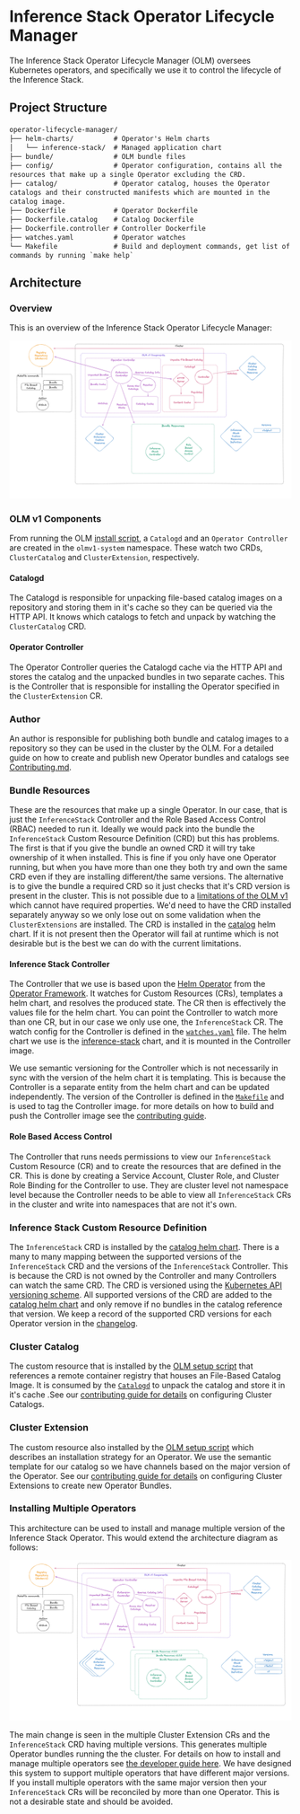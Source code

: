 # Inference Stack Operator Lifecycle Manager

The Inference Stack Operator Lifecycle Manager (OLM) oversees Kubernetes operators, and specifically we use it to control the lifecycle of the Inference Stack.

## Project Structure

```plaintext
operator-lifecycle-manager/
├── helm-charts/          # Operator's Helm charts
│   └── inference-stack/  # Managed application chart
├── bundle/               # OLM bundle files
├── config/               # Operator configuration, contains all the resources that make up a single Operator excluding the CRD.
├── catalog/              # Operator catalog, houses the Operator catalogs and their constructed manifests which are mounted in the catalog image.
├── Dockerfile            # Operator Dockerfile
├── Dockerfile.catalog    # Catalog Dockerfile
├── Dockerfile.controller # Controller Dockerfile
├── watches.yaml          # Operator watches
└── Makefile              # Build and deployment commands, get list of commands by running `make help`
```

## Architecture

### Overview

This is an overview of the Inference Stack Operator Lifecycle Manager:

![overview](olm.png)

### OLM v1 Components

From running the OLM [install script](../README.md#installation), a `Catalogd` and an `Operator Controller` are created in the `olmv1-system` namespace. These watch two CRDs, `ClusterCatalog` and `ClusterExtension`, respectively.

#### Catalogd

The Catalogd is responsible for unpacking file-based catalog images on a repository and storing them in it's cache so they can be queried via the HTTP API. It knows which catalogs to fetch and unpack by watching the `ClusterCatalog` CRD.

#### Operator Controller

The Operator Controller queries the Catalogd cache via the HTTP API and stores the catalog and the unpacked bundles in two separate caches. This is the Controller that is responsible for installing the Operator specified in the `ClusterExtension` CR.

### Author

An author is responsible for publishing both bundle and catalog images to a repository so they can be used in the cluster by the OLM. For a detailed guide on how to create and publish new Operator bundles and catalogs see [Contributing.md](./Contributing.md#publishing).

### Bundle Resources

These are the resources that make up a single Operator. In our case, that is just the `InferenceStack` Controller and the Role Based Access Control (RBAC) needed to run it. Ideally we would pack into the bundle the `InferenceStack` Custom Resource Definition (CRD) but this has problems. The first is that if you give the bundle an owned CRD it will try take ownership of it when installed. This is fine if you only have one Operator running, but when you have more than one they both try and own the same CRD even if they are installing different/the same versions. The alternative is to give the bundle a required CRD so it just checks that it's CRD version is present in the cluster. This is not possible due to a [limitations of the OLM v1](https://operator-framework.github.io/operator-controller/project/olmv1_limitations/) which cannot have required properties. We'd need to have the CRD installed separately anyway so we only lose out on some validation when the `ClusterExtensions` are installed. The CRD is installed in the [catalog](./../../charts/catalog/README.md) helm chart. If it is not present then the Operator will fail at runtime which is not desirable but is the best we can do with the current limitations.

#### Inference Stack Controller

The Controller that we use is based upon the [Helm Operator](https://github.com/operator-framework/helm-operator-plugins) from the [Operator Framework](https://operatorframework.io/). It watches for Custom Resources (CRs), templates a helm chart, and resolves the produced state. The CR then is effectively the values file for the helm chart. You can point the Controller to watch more than one CR, but in our case we only use one, the `InferenceStack` CR. The watch config for the Controller is defined in the [`watches.yaml`](./watches.yaml) file. The helm chart we use is the [inference-stack](./../../charts/inference-stack/README.md) chart, and it is mounted in the Controller image.

We use semantic versioning for the Controller which is not necessarily in sync with the version of the helm chart it is templating. This is because the Controller is a separate entity from the helm chart and can be updated independently. The version of the Controller is defined in the [`Makefile`](./Makefile) and is used to tag the Controller image. for more details on how to build and push the Controller image see the [contributing guide](./Contributing.md#publishing).

#### Role Based Access Control

The Controller that runs needs permissions to view our `InferenceStack` Custom Resource (CR) and to create the resources that are defined in the CR. This is done by creating a Service Account, Cluster Role, and Cluster Role Binding for the Controller to use. They are cluster level not namespace level because the Controller needs to be able to view all `InferenceStack` CRs in the cluster and write into namespaces that are not it's own.

### Inference Stack Custom Resource Definition

The `InferenceStack` CRD is installed by the [catalog helm chart](./../../charts/catalog/README.md). There is a many to many mapping between the supported versions of the `InferenceStack` CRD and the versions of the `InferenceStack` Controller. This is because the CRD is not owned by the Controller and many Controllers can watch the same CRD. The CRD is versioned using the [Kubernetes API versioning scheme](https://kubernetes.io/docs/reference/using-api/#api-versioning). All supported versions of the CRD are added to the [catalog helm chart](./../../charts/catalog/README.md) and only remove if no bundles in the catalog reference that version. We keep a record of the supported CRD versions for each Operator version in the [changelog](./../CHANGELOG.md#operator).

### Cluster Catalog

The custom resource that is installed by the [OLM setup script](./CONTRIBUTING.md#prerequisites) that references a remote container registry that houses an File-Based Catalog Image. It is consumed by the [`Catalogd`](#catalogd) to unpack the catalog and store it in it's cache .See our [contributing guide for details](./Contributing.md#installing-a-catalog) on configuring Cluster Catalogs.

### Cluster Extension

The custom resource also installed by the [OLM setup script](./CONTRIBUTING.md#prerequisites) which describes an installation strategy for an Operator. We use the semantic template for our catalog so we have channels based on the major version of the Operator. See our [contributing guide for details](./Contributing.md#installing-a-new-operator-bundle) on configuring Cluster Extensions to create new Operator Bundles.

### Installing Multiple Operators

This architecture can be used to install and manage multiple version of the Inference Stack Operator. This would extend the architecture diagram as follows:

![overview](olm_many_cr.png)

The main change is seen in the multiple Cluster Extension CRs and the `InferenceStack` CRD having multiple versions. This generates multiple Operator bundles running the the cluster. For details on how to install and manage multiple operators see [the developer guide here](./CONTRIBUTING.md#installing-a-new-operator-bundle). We have designed this system to support multiple operators that have different major versions. If you install multiple operators with the same major version then your `InferenceStack` CRs will be reconciled by more than one Operator. This is not a desirable state and should be avoided.
